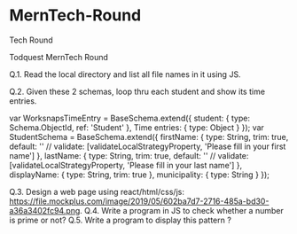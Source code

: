 # MernTech-Round
Tech Round

Todquest MernTech Round

Q.1. Read the local directory and list all file names in it using JS.

Q.2. Given these 2 schemas, loop thru each student and show its time entries.

var WorksnapsTimeEntry = BaseSchema.extend({ student: {
type: Schema.ObjectId, ref: 'Student'
},
Time entries: { type: Object
}
});
var StudentSchema = BaseSchema.extend({ firstName: {
type: String, trim: true, default: ''
// validate: [validateLocalStrategyProperty, 'Please fill in your first name']
},
lastName: { type: String, trim: true, default: ''
// validate: [validateLocalStrategyProperty, 'Please fill in your last name']
},
displayName: { type: String, trim: true
},
municipality: { type: String
}
});


Q.3. Design a web page using react/html/css/js: https://file.mockplus.com/image/2019/05/602ba7d7-2716-485a-bd30-a36a3402fc94.png.
Q.4. Write a program in JS to check whether a number is prime or not?
Q.5. Write a program to display this pattern ?
